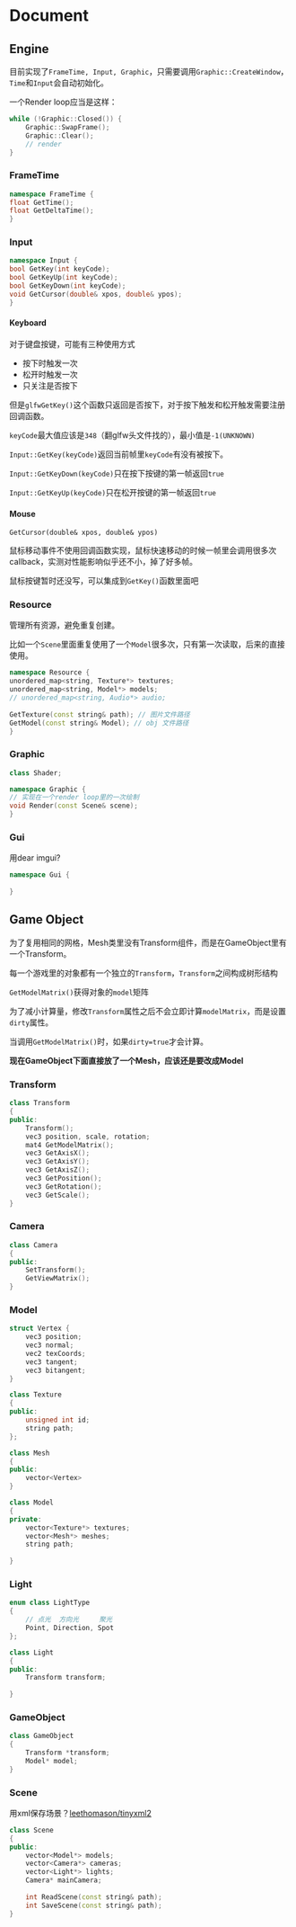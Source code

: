 ﻿# Document

## Engine

目前实现了`FrameTime, Input, Graphic`，只需要调用`Graphic::CreateWindow`，`Time`和`Input`会自动初始化。

一个Render loop应当是这样：

```cpp
while (!Graphic::Closed()) {
    Graphic::SwapFrame();
    Graphic::Clear();
    // render
}
```

### FrameTime

```cpp
namespace FrameTime {
float GetTime();
float GetDeltaTime();
}
```

### Input

```cpp
namespace Input {
bool GetKey(int keyCode);
bool GetKeyUp(int keyCode);
bool GetKeyDown(int keyCode);
void GetCursor(double& xpos, double& ypos);
}
```

#### Keyboard

对于键盘按键，可能有三种使用方式

- 按下时触发一次
- 松开时触发一次
- 只关注是否按下

但是`glfwGetKey()`这个函数只返回是否按下，对于按下触发和松开触发需要注册回调函数。

`keyCode`最大值应该是`348`（翻glfw头文件找的），最小值是`-1(UNKNOWN)`

`Input::GetKey(keyCode)`返回当前帧里`keyCode`有没有被按下。

`Input::GetKeyDown(keyCode)`只在按下按键的第一帧返回`true`

`Input::GetKeyUp(keyCode)`只在松开按键的第一帧返回`true`

#### Mouse

`GetCursor(double& xpos, double& ypos)`

鼠标移动事件不使用回调函数实现，鼠标快速移动的时候一帧里会调用很多次callback，实测对性能影响似乎还不小，掉了好多帧。

鼠标按键暂时还没写，可以集成到`GetKey()`函数里面吧

### Resource

管理所有资源，避免重复创建。

比如一个`Scene`里面重复使用了一个`Model`很多次，只有第一次读取，后来的直接使用。

```cpp
namespace Resource {
unordered_map<string, Texture*> textures;
unordered_map<string, Model*> models;
// unordered_map<string, Audio*> audio;
    
GetTexture(const string& path); // 图片文件路径
GetModel(const string& Model); // obj 文件路径
}

```

### Graphic

```cpp
class Shader;

namespace Graphic {
// 实现在一个render loop里的一次绘制
void Render(const Scene& scene);
}
```

### Gui

用dear imgui?

```cpp
namespace Gui {
    
}
```

## Game Object

为了复用相同的网格，Mesh类里没有Transform组件，而是在GameObject里有一个Transform。

每一个游戏里的对象都有一个独立的`Transform`，`Transform`之间构成树形结构

`GetModelMatrix()`获得对象的`model`矩阵

为了减小计算量，修改`Transform`属性之后不会立即计算`modelMatrix`，而是设置`dirty`属性。

当调用`GetModelMatrix()`时，如果`dirty=true`才会计算。

**现在GameObject下面直接放了一个Mesh，应该还是要改成Model**

### Transform

```cpp
class Transform 
{
public:
    Transform();
    vec3 position, scale, rotation;
    mat4 GetModelMatrix();
    vec3 GetAxisX();
    vec3 GetAxisY();
    vec3 GetAxisZ();
    vec3 GetPosition();
    vec3 GetRotation();
    vec3 GetScale();
}
```

### Camera

```cpp
class Camera
{
public:
    SetTransform();
    GetViewMatrix();
}
```

### Model

```cpp
struct Vertex {
    vec3 position;
    vec3 normal;
    vec2 texCoords;
    vec3 tangent;
    vec3 bitangent;
}

class Texture
{
public:
    unsigned int id;
    string path;
};

class Mesh
{
public:
    vector<Vertex>
}

class Model
{
private:
    vector<Texture*> textures;
    vector<Mesh*> meshes;
    string path;
    
}
```

### Light

```cpp
enum class LightType
{
    // 点光  方向光     聚光
    Point, Direction, Spot
};

class Light
{
public:
    Transform transform;
    
}
```

### GameObject

```cpp
class GameObject
{
    Transform *transform;
    Model* model;
}
```

### Scene

用xml保存场景？[leethomason/tinyxml2](https://github.com/leethomason/tinyxml2)

```cpp
class Scene
{
public:
    vector<Model*> models;
    vector<Camera*> cameras;
    vector<Light*> lights;
    Camera* mainCamera;
    
    int ReadScene(const string& path);
    int SaveScene(const string& path);
}
```
